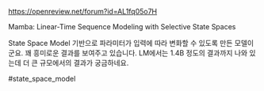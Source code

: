 https://openreview.net/forum?id=AL1fq05o7H

Mamba: Linear-Time Sequence Modeling with Selective State Spaces

State Space Model 기반으로 파라미터가 입력에 따라 변화할 수 있도록 만든 모델이군요. 꽤 흥미로운 결과를 보여주고 있습니다. LM에서는 1.4B 정도의 결과까지 나와 있는데 더 큰 규모에서의 결과가 궁금하네요.

#state_space_model 
